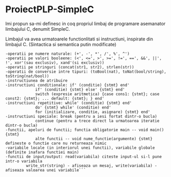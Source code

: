 # ProiectPLP-SimpleC
Imi propun sa-mi definesc in coq propriul limbaj de programare asemanator limbajului C, denumit SimpleC.

Limbajul va avea urmatoarele functionlitati si instructiuni, inspirate din limbajul C. (Sintactica si semantica putin modificate)
```-tipuri de variabile + declarare de variabile de aceste tipuri - numere naturale, bool, string
-operatii pe numere naturale: (+', -', *', /', %', ^')
-operatii pe valori booleene: (<', <=', >', >=', !=', ==', &&', ||', !', xor'(sau exclusiv), xand'(si exclusiv))
-operatii pe stringuri (concat(str1, str2), strlen(str))
-operatii de conversie intre tipuri: (toBool(nat), toNat(bool/string), toString(nat/bool))
-instructiunea de atribuire
-instructiuni conditionale: if' (conditie) {stmt} end'
             if' (conditie) {stmt} else' {stmt} end'
             switch (expresie aritmetica) {case cons1: {stmt}; case const2: {stmt}; ... default: {stmt}; } end'
-instructiuni repetitive: while' (conditie) {stmt} end'
             do' {stmt} while' (conditie) end'
             for (initializare, conditie, asignare) {stmt} end'
-instructiuni speciale: break (pentru a iesi fortat dintr-o bucla)
             continue (pentru a trece direct la urmatoarea iteratie dintr-o bucla)
-functii, apeluri de functii; functia obligatorie main -- void main() {stmt}
             alte functii -- void nume_functie(argumente) {stmt} defineste o functie care nu returneaza nimic
-variabile locale (in interiorul unei functii), variabile globale (definite inafara functiei main)
-functii de input/output: read(variabila) citeste input-ul si-l pune intr-o variabila
	     write_str(string) - afiseaza un mesaj, write(variabila) - afiseaza valoarea unei variabile```
